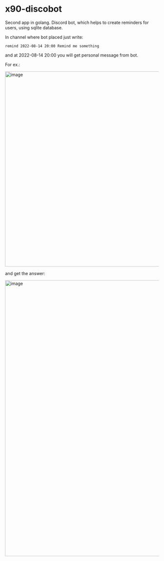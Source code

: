 # x90-discobot
Second app in golang. Discord bot, which helps to create reminders for users, using sqlite database.

In channel where bot placed just write:

`remind 2022-08-14 20:00 Remind me something`

and at 2022-08-14 20:00 you will get personal message from bot.

For ex.:

<img width="640" alt="image" src="https://user-images.githubusercontent.com/90475186/184548502-504f5892-2d5a-4747-96c9-b63458a471f8.png">

and get the answer:

<img width="905" alt="image" src="https://user-images.githubusercontent.com/90475186/184548673-afc3690e-af02-45b4-a359-4a33486888fa.png">

